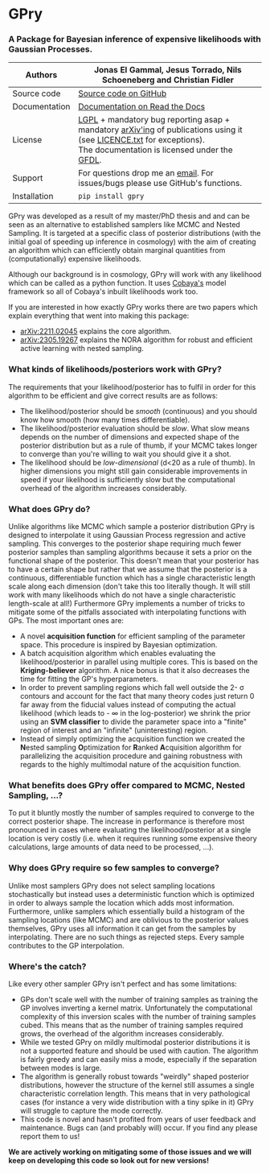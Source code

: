 # GPry
### A Package for Bayesian inference of expensive likelihoods with Gaussian Processes.


| Authors       | Jonas El Gammal, Jesus Torrado, Nils Schoeneberg and Christian Fidler                                                                                                                                                                                                                                                                                      |
|---------------|------------------------------------------------------------------------------------------------------------------------------------------------------------------------------------------------------------------------------------------------------------------------------------------------------------------------------------------------------------|
| Source code   | [Source code on GitHub](https://github.com/jonaselgammal/GPry)                                                                                                                                                                                                                                                                                             |
| Documentation | [Documentation on Read the Docs](https://gpry.readthedocs.io/en/latest/)                                                                                                                                                                                                                                                                                   |
| License       | [LGPL](https://www.gnu.org/licenses/lgpl-3.0.en.html) + mandatory bug reporting asap + <br>mandatory [arXiv'ing](https://arxiv.org) of publications using it (see [LICENCE.txt](https://github.com/jonaselgammal/GPry/blob/main/LICENSE) for exceptions).<br>The documentation is licensed under the [GFDL](https://www.gnu.org/licenses/fdl-1.3.en.html). |
| Support       | For questions drop me an [email](mailto:jonas.e.elgammal@uis.no). For issues/bugs please use GitHub's functions.                                                                                                                                                                                                                                    |
| Installation  | ``pip install gpry``                                                                                                                                                                                                                                                                                                                                       |

GPry was developed as a result of my master/PhD thesis and and can be seen as an alternative to established samplers like MCMC and Nested Sampling.
It is targeted at a specific class of posterior distributions (with the initial goal of speeding up inference in cosmology) with the aim of creating an algorithm which can efficiently obtain marginal quantities from (computationally) expensive likelihoods.

Although our background is in cosmology, GPry will work with any likelihood which can be called as a python function. It uses [Cobaya's](https://github.com/CobayaSampler/cobaya) model framework so all of Cobaya's inbuilt likelihoods work too.

If you are interested in how exactly GPry works there are two papers which explain everything that went into making this package:

- [arXiv:2211.02045](https://arxiv.org/abs/2211.02045) explains the core algorithm.
- [arXiv:2305.19267](https://arxiv.org/abs/2305.19267) explains the NORA algorithm for robust and efficient active learning with nested sampling.

### What kinds of likelihoods/posteriors work with GPry?
The requirements that your likelihood/posterior has to fulfil in order for this algorithm to be efficient and give correct results are as follows:

- The likelihood/posterior should be *smooth* (continuous) and you should know how smooth (how many times differentiable).
- The likelihood/posterior evaluation should be *slow*. What slow means depends on the number of dimensions and expected shape of the posterior distribution but as a rule of thumb, if your MCMC takes longer to converge than you're willing to wait you should give it a shot.
- The likelihood should be *low-dimensional* (d<20 as a rule of thumb). In higher dimensions you might still gain considerable improvements in speed if your likelihood is sufficiently slow but the computational overhead of the algorithm increases considerably.

### What does GPry do?
Unlike algorithms like MCMC which sample a posterior distribution GPry is designed to interpolate it using Gaussian Process regression and active sampling. This converges to the posterior shape requiring much fewer posterior samples than sampling algorithms because it sets a prior on the functional shape of the posterior.
This doesn't mean that your posterior has to have a certain shape but rather that we assume that the posterior is a continuous, differentiable function which has a single characteristic length scale along each dimension (don't take this too literally though. It will still work with many likelihoods which do not have a single characteristic length-scale at all!)
Furthermore GPry implements a number of tricks to mitigate some of the pitfalls associated with interpolating functions with GPs. The most important ones are:
- A novel **acquisition function** for efficient sampling of the parameter space. This procedure is inspired by Bayesian optimization.
- A batch acquisition algorithm which enables evaluating the likelihood/posterior in parallel using multiple cores. This is based on the **Kriging-believer** algorithm. A nice bonus is that it also decreases the time for fitting the GP's hyperparameters.
- In order to prevent sampling regions which fall well outside the 2- &sigma; contours and account for the fact that many theory codes just return 0 far away from the fiducial values instead of computing the actual likelihood (which leads to - &infin; in the log-posterior) we shrink the prior using an **SVM classifier** to divide the parameter space into a "finite" region of interest and an "infinite" (uninteresting) region.
- Instead of simply optimizing the acquisition function we created the **N**ested sampling **O**ptimization for **R**anked **A**cquisition algorithm for parallelizing the acquisition procedure and gaining robustness with regards to the highly multimodal nature of the acquisition function. 

### What benefits does GPry offer compared to MCMC, Nested Sampling, ...?
To put it bluntly mostly the number of samples required to converge to the correct posterior shape. The increase in performance is therefore most pronounced in cases where evaluating the likelihood/posterior at a single location is very costly (i.e. when it requires running some expensive theory calculations, large amounts of data need to be processed, ...).

### Why does GPry require so few samples to converge?
Unlike most samplers GPry does not select sampling locations stochastically but instead uses a deterministic function which is optimized in order to always sample the location which adds most information. Furthermore, unlike samplers which essentially build a histogram of the sampling locations (like MCMC) and are oblivious to the posterior values themselves, GPry uses all information it can get from the samples by interpolating. There are no such things as rejected steps. Every sample contributes to the GP interpolation.

### Where's the catch?
Like every other sampler GPry isn't perfect and has some limitations:
- GPs don't scale well with the number of training samples as training the GP involves inverting a kernel matrix. Unfortunately the computational complexity of this inversion scales with the number of training samples cubed. This means that as the number of training samples required grows, the overhead of the algorithm increases considerably.
- While we tested GPry on mildly multimodal posterior distributions it is not a supported feature and should be used with caution. The algorithm is fairly greedy and can easily miss a mode, especially if the separation between modes is large.
- The algorithm is generally robust towards "weirdly" shaped posterior distributions, however the structure of the kernel still assumes a single characteristic correlation length. This means that in very pathological cases (for instance a very wide distribution with a tiny spike in it) GPry will struggle to capture the mode correctly.
- This code is novel and hasn't profited from years of user feedback and maintenance. Bugs can (and probably will) occur. If you find any please report them to us!

**We are actively working on mitigating some of those issues and we will keep on developing this code so look out for new versions!**
